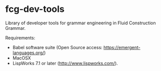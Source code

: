 # fcg-dev-tools
Library of developer tools for grammar engineering in Fluid Construction Grammar.

Requirements: 
- Babel software suite (Open Source access: https://emergent-languages.org/)
- MacOSX
- LispWorks 7.1 or later (http://www.lispworks.com/).

